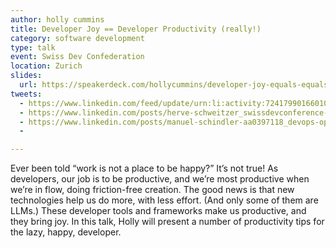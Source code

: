 ```yaml
---
author: holly cummins
title: Developer Joy == Developer Productivity (really!)
category: software development
type: talk
event: Swiss Dev Confederation
location: Zurich
slides: 
  url: https://speakerdeck.com/hollycummins/developer-joy-equals-equals-developer-productivity-really
tweets:
  - https://www.linkedin.com/feed/update/urn:li:activity:7241799016601047040/
  - https://www.linkedin.com/posts/herve-schweitzer_swissdevconference-redhat-quarkus-activity-7241849953633931264-aP-C
  - https://www.linkedin.com/posts/manuel-schindler-aa0397118_devops-opensource-redhat-activity-7241816351873396738-FiaJ
  - 

---
```

Ever been told “work is not a place to be happy?” It’s not true! As developers, our job is to be productive, and we’re most productive when we’re in flow, doing friction-free creation. The good news is that new technologies help us do more, with less effort. (And only some of them are LLMs.) These developer tools and frameworks make us productive, and they bring joy. In this talk, Holly will present a number of productivity tips for the lazy, happy, developer. 

